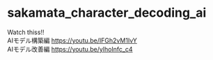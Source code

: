 # sakamata_character_decoding_ai

Watch thiss!!  
AIモデル構築編 https://youtu.be/IFGh2vM1IvY  
AIモデル改善編 https://youtu.be/ylhoInfc_c4
